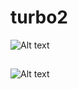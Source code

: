 # turbo2

![Alt text](https://a70ad2d16996820e6285-3c315462976343d903d5b3a03b69072d.ssl.cf2.rackcdn.com/f98b3ccc325f5eac816a9a93fadc3f43)

## 

![Alt text](https://a70ad2d16996820e6285-3c315462976343d903d5b3a03b69072d.ssl.cf2.rackcdn.com/37d9e7e90f7bb05672fd92493d5032be "TURBO2") 
